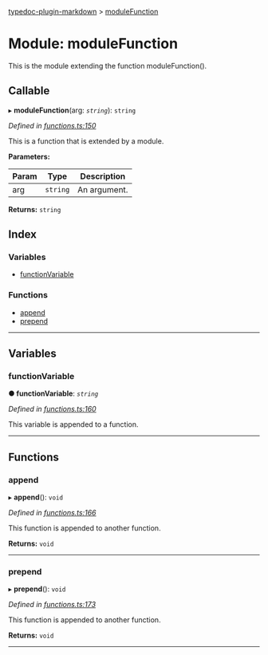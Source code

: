 [typedoc-plugin-markdown](../README.md) > [moduleFunction](../modules/modulefunction.md)

# Module: moduleFunction

This is the module extending the function moduleFunction().

## Callable
▸ **moduleFunction**(arg: *`string`*): `string`

*Defined in [functions.ts:150](https://bitbucket.org/owner/repository_name/src/master/functions.ts?fileviewer&amp;#x3D;file-view-default#functions.ts-150)*

This is a function that is extended by a module.

**Parameters:**

| Param | Type | Description |
| ------ | ------ | ------ |
| arg | `string` |  An argument. |

**Returns:** `string`

## Index

### Variables

* [functionVariable](modulefunction.md#markdown-header-functionvariable)

### Functions

* [append](modulefunction.md#markdown-header-append)
* [prepend](modulefunction.md#markdown-header-prepend)

---

## Variables

###  functionVariable

**● functionVariable**: *`string`*

*Defined in [functions.ts:160](https://bitbucket.org/owner/repository_name/src/master/functions.ts?fileviewer&amp;#x3D;file-view-default#functions.ts-160)*

This variable is appended to a function.

___

## Functions

###  append

▸ **append**(): `void`

*Defined in [functions.ts:166](https://bitbucket.org/owner/repository_name/src/master/functions.ts?fileviewer&amp;#x3D;file-view-default#functions.ts-166)*

This function is appended to another function.

**Returns:** `void`

___

###  prepend

▸ **prepend**(): `void`

*Defined in [functions.ts:173](https://bitbucket.org/owner/repository_name/src/master/functions.ts?fileviewer&amp;#x3D;file-view-default#functions.ts-173)*

This function is appended to another function.

**Returns:** `void`

___


